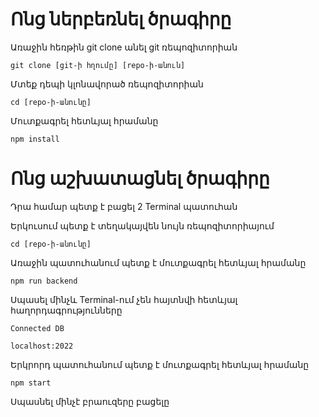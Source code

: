 # Ոնց ներբեռնել ծրագիրը

Առաջին հեռթին git clone անել git ռեպոզիտորիան

`git clone [git-ի հղումը] [repo-ի-անուն]`

Մտեք դեպի կլոնավորած ռեպոզիտորիան

`cd [repo-ի-անունը]`

Մուտքագրել հետևյալ հրամանը

`npm install`

# Ոնց աշխատացնել ծրագիրը

Դրա համար պետք է բացել 2 Terminal պատուհան


Երկուսում պետք է տեղակայվեն նույն ռեպոզիտորիայում

`cd [repo-ի-անունը]`

Առաջին պատուհանում պետք է մուտքագրել հետևյալ հրամանը

`npm run backend`

Սպասել մինչև Terminal-ում չեն հայտնվի հետևյալ հաղորդագրությունները

`Connected DB`

`localhost:2022`

Երկրորդ պատուհանում պետք է մուտքագրել հետևյալ հրամանը

`npm start`

Սպասնել մինչէ բրաուզերը բացելը
